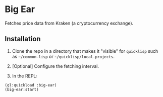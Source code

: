 # Big Ear

Fetches price data from Kraken (a cryptocurrency exchange).

## Installation

1) Clone the repo in a directory that makes it "visible" for `quicklisp` such as `~/common-lisp` or `~/quicklisp/local-projects`.

2) [Optional] Configure the fetching interval.

3) In the REPL:

```
(ql:quickload :big-ear)
(big-ear:start)
```

